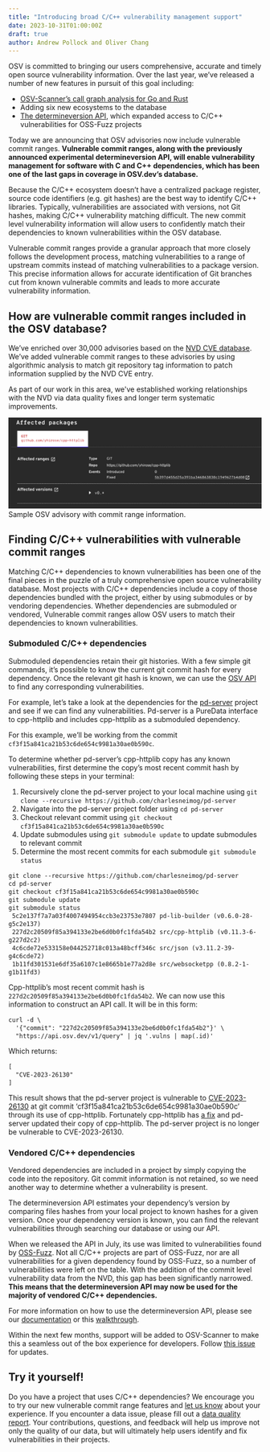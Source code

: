 ```yaml
---
title: "Introducing broad C/C++ vulnerability management support"
date: 2023-10-31T01:00:00Z
draft: true
author: Andrew Pollock and Oliver Chang
---
```

OSV is committed to bringing our users comprehensive, accurate and timely open source vulnerability information. Over the last year, we’ve released a number of new features in pursuit of this goal including:
- [OSV-Scanner’s call graph analysis for Go and Rust](https://google.github.io/osv-scanner/experimental/#scanning-with-call-analysis)
- Adding six new ecosystems to the database
- [The determineversion API](https://osv.dev/blog/posts/using-the-determineversion-api/), which expanded access to C/C++ vulnerabilities for OSS-Fuzz projects 

Today we are announcing that OSV advisories now include vulnerable commit ranges. **Vulnerable commit ranges, along with the previously announced experimental determineversion API, will enable vulnerability management for software with C and C++ dependencies, which has been one of the last gaps in coverage in OSV.dev’s database.**
<!--more-->

Because the C/C++ ecosystem doesn’t have a centralized package register, source code identifiers (e.g. git hashes) are the best way to identify C/C++ libraries. Typically, vulnerabilities are associated with versions, not Git hashes, making C/C++ vulnerability matching difficult. The new commit level vulnerability information will allow users to confidently match their dependencies to known vulnerabilities within the OSV database. 

Vulnerable commit ranges provide a granular approach that more closely follows the development process, matching vulnerabilities to a range of upstream commits instead of matching vulnerabilities to a package version. This precise information allows for accurate identification of Git branches cut from known vulnerable commits and leads to more accurate vulnerability information.

## How are vulnerable commit ranges included in the OSV database?

We’ve enriched over 30,000 advisories based on the [NVD CVE database](https://nvd.nist.gov/vuln/search). We’ve added vulnerable commit ranges to these advisories by using algorithmic analysis to match git repository tag information to patch information supplied by the NVD CVE entry. 

As part of our work in this area, we've established working relationships with the NVD via data quality fixes and longer term systematic improvements.

![Image shows the vulnerable commit ranges for CVE-2023-26130. More information is available in the "Submoduled C/C++ dependencies" section.](commit-range.png "Vulnerable commit ranges for CVE-2023-26130")
Sample OSV advisory with commit range information.

## Finding C/C++ vulnerabilities with vulnerable commit ranges

Matching C/C++ dependencies to known vulnerabilities has been one of the final pieces in the puzzle of a truly comprehensive open source vulnerability database. Most projects with C/C++ dependencies include a copy of those dependencies bundled with the project, either by using submodules or by vendoring dependencies. Whether dependencies are submoduled or vendored, Vulnerable commit ranges allow OSV users to match their dependencies to known vulnerabilities. 

### Submoduled C/C++ dependencies

Submoduled dependencies retain their git histories. With a few simple git commands, it’s possible to know the current git commit hash for every dependency. Once the relevant git hash is known, we can use the [OSV API](https://google.github.io/osv.dev/post-v1-query/) to find any corresponding vulnerabilities. 

For example, let’s take a look at the dependencies for the [pd-server](https://github.com/charlesneimog/pd-server) project and see if we can find any vulnerabilities. Pd-server is a PureData interface to cpp-httplib and includes cpp-httplib as a submoduled dependency. 

For this example, we’ll be working from the commit `cf3f15a841ca21b53c6de654c9981a30ae0b590c`.

To determine whether pd-server’s cpp-httplib copy has any known vulnerabilities, first determine the copy’s most recent commit hash by following these steps in your terminal:

1. Recursively clone the pd-server project to your local machine using `git clone --recursive https://github.com/charlesneimog/pd-server`
2. Navigate into the pd-server project folder using `cd pd-server`
3. Checkout relevant commit using `git checkout cf3f15a841ca21b53c6de654c9981a30ae0b590c`
4. Update submodules using `git submodule update` to update submodules to relevant commit
5. Determine the most recent commits for each submodule `git submodule status` 

```
git clone --recursive https://github.com/charlesneimog/pd-server
cd pd-server
git checkout cf3f15a841ca21b53c6de654c9981a30ae0b590c
git submodule update
git submodule status
 5c2e137f7a7a03f4007494954ccb3e23753e7807 pd-lib-builder (v0.6.0-28-g5c2e137)
 227d2c20509f85a394133e2be6d0b0fc1fda54b2 src/cpp-httplib (v0.11.3-6-g227d2c2)
 4c6cde72e533158e044252718c013a48bcff346c src/json (v3.11.2-39-g4c6cde72)
 1b11fd301531e6df35a6107c1e8665b1e77a2d8e src/websocketpp (0.8.2-1-g1b11fd3)
```

Cpp-httplib’s most recent commit hash is `227d2c20509f85a394133e2be6d0b0fc1fda54b2`. We can now use this information to construct an API call. It will be in this form:

```
curl -d \
  '{"commit": "227d2c20509f85a394133e2be6d0b0fc1fda54b2"}' \
  "https://api.osv.dev/v1/query" | jq '.vulns | map(.id)'
```
 Which returns:
```
[
  "CVE-2023-26130"
]
```
This result shows that the pd-server project is vulnerable to [CVE-2023-26130](https://osv.dev/vulnerability/CVE-2023-26130) at git commit ‘cf3f15a841ca21b53c6de654c9981a30ae0b590c’ through its use of cpp-httplib. Fortunately cpp-httplib has [a fix](https://github.com/yhirose/cpp-httplib/commit/5b397d455d25a391ba346863830c1949627b4d08) and pd-server updated their copy of cpp-httplib. The pd-server project is no longer be vulnerable to CVE-2023-26130. 

### Vendored C/C++ dependencies

Vendored dependencies are included in a project by simply copying the code into the repository. Git commit information is not retained, so we need another way to determine whether a vulnerability is present. 

The determineversion API estimates your dependency’s version by comparing files hashes from your local project to known hashes for a given version. Once your dependency version is known, you can find the relevant vulnerabilities through searching our database or using our API.

When we released the API in July, its use was limited to vulnerabilities found by [OSS-Fuzz](https://google.github.io/oss-fuzz/). Not all C/C++ projects are part of OSS-Fuzz, nor are all vulnerabilities for a given dependency found by OSS-Fuzz, so a number of vulnerabilities were left on the table. With the addition of the commit level vulnerability data from the NVD, this gap has been significantly narrowed. **This means that the determineversion API may now be used for the majority of vendored C/C++ dependencies.** 

For more information on how to use the determineversion API, please see our [documentation](https://google.github.io/osv.dev/post-v1-determineversion/) or this [walkthrough](https://google.github.io/osv.dev/post-v1-determineversion/). 

Within the next few months, support will be added to OSV-Scanner to make this a seamless out of the box experience for developers. Follow [this issue](https://github.com/google/osv-scanner/issues/82) for updates.

## Try it yourself!

Do you have a project that uses C/C++ dependencies? We encourage you to try our new vulnerable commit range features and [let us know](https://github.com/google/osv.dev/issues/new/) about your experience. If you encounter a data issue, please fill out a [data quality report](https://github.com/google/osv.dev/issues/new?assignees=&labels=data+quality&projects=&template=converted-nvd-cve-data-quality-report.md&title=Data+quality+issue+with+CVE-yyyy-nnnn). Your contributions, questions, and feedback will help us improve not only the quality of our data, but will ultimately help users identify and fix vulnerabilities in their projects. 
